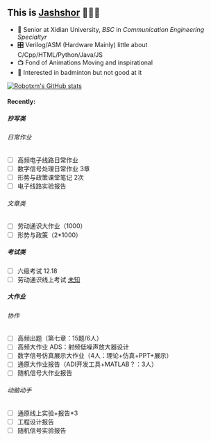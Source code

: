 ## This is [Jashshor]([jashshor.fun](https://jashshor.fun/)) 🙋🏻‍♂️



- 📖 Senior at Xidian University, *BSC* in *Communication Engineering Specialtyr*
- 🎛️ Verilog/ASM (Hardware Mainly) little about C/Cpp/HTML/Python/Java/JS
- 📺 Fond of Animations Moving and inspirational
- 🏸 Interested in badminton but not good at it

[![Robotxm's GitHub stats](https://github-readme-stats.vercel.app/api?username=Jashshor&count_private=true&show_icons=true)](https://github.com/anuraghazra/github-readme-stats)

#### Recently:
##### 抄写类

###### 日常作业

- [ ] 高频电子线路日常作业
- [ ] 数字信号处理日常作业 3章
- [ ] 形势与政策课堂笔记 2次
- [ ] 电子线路实验报告

###### 文章类

- [ ] 劳动通识大作业（1000）
- [ ] 形势与政策（2*1000）

##### 考试类

- [ ] 六级考试 12.18
- [ ] 劳动通识线上考试 [未知](http://mooc1.chaoxing.com/exam/test?classId=46922265&courseId=218346218&ut=s&enc=822d5e88d685abaffaf1d234d5f656c7&cpi=93170852&openc=c0bd6e872aefa8061b0f5ed8cde263d6)

##### 大作业

###### 协作

- [ ] 高频出题（第七章：15题/6人）
- [ ] 高频大作业 ADS：射频低噪声放大器设计
- [ ] 数字信号仿真展示大作业（4人：理论+仿真+PPT+展示）
- [ ] 通原大作业报告（ADI开发工具+MATLAB？：3人）
- [ ] 随机信号大作业报告

###### 动脑动手

- [ ] 通原线上实验+报告*3
- [ ] 工程设计报告
- [ ] 随机信号实验报告
